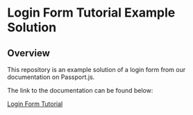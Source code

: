 # Login Form Tutorial Example Solution

## Overview

This repository is an example solution of a login form from our documentation on Passport.js.

The link to the documentation can be found below:

[Login Form Tutorial](https://michaeleii.github.io/passport-user-documentation/pages/login-form-tutorial/)
